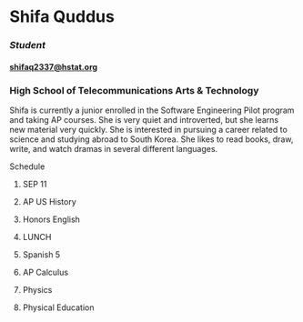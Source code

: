 # Shifa Quddus 

### _Student_

#### shifaq2337@hstat.org

### High School of Telecommunications Arts & Technology 

Shifa is currently a junior enrolled in the Software Engineering Pilot program and taking AP courses. She is very quiet and introverted, but she learns new material very quickly. She is interested in pursuing a career related to science and studying abroad to South Korea. She likes to read books, draw, write, and watch dramas in several different languages. 

Schedule

1. SEP 11

2. AP US History 

3. Honors English

4. LUNCH

5. Spanish 5

6. AP Calculus

7. Physics

8. Physical Education
